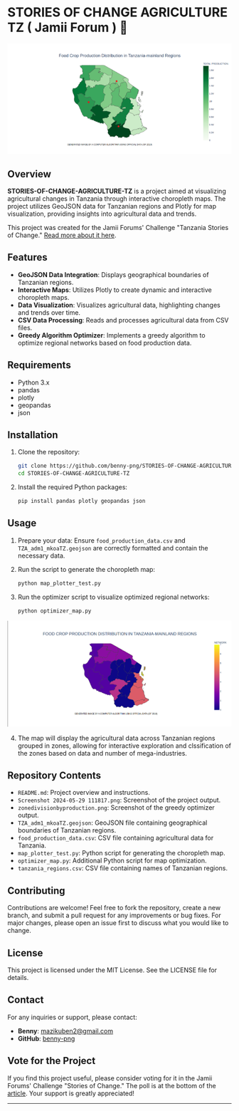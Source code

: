 
# STORIES OF CHANGE AGRICULTURE TZ ( Jamii Forum ) 🚜

![Project Screenshot](https://github.com/benny-png/STORIES-OF-CHANGE-AGRICULTURE-TZ/blob/main/Screenshot%202024-05-29%20111817.png)


## Overview

**STORIES-OF-CHANGE-AGRICULTURE-TZ** is a project aimed at visualizing agricultural changes in Tanzania through interactive choropleth maps. The project utilizes GeoJSON data for Tanzanian regions and Plotly for map visualization, providing insights into agricultural data and trends.

This project was created for the Jamii Forums' Challenge "Tanzania Stories of Change." [Read more about it here](https://www.jamiiforums.com/threads/exponential-development-vision-2035-dira-ya-maendeleo-ya-kasi-2035.2217724/).

## Features

- **GeoJSON Data Integration**: Displays geographical boundaries of Tanzanian regions.
- **Interactive Maps**: Utilizes Plotly to create dynamic and interactive choropleth maps.
- **Data Visualization**: Visualizes agricultural data, highlighting changes and trends over time.
- **CSV Data Processing**: Reads and processes agricultural data from CSV files.
- **Greedy Algorithm Optimizer**: Implements a greedy algorithm to optimize regional networks based on food production data.

## Requirements

- Python 3.x
- pandas
- plotly
- geopandas
- json

## Installation

1. Clone the repository:
    ```bash
    git clone https://github.com/benny-png/STORIES-OF-CHANGE-AGRICULTURE-TZ.git
    cd STORIES-OF-CHANGE-AGRICULTURE-TZ
    ```

2. Install the required Python packages:
    ```bash
    pip install pandas plotly geopandas json
    ```

## Usage

1. Prepare your data: Ensure `food_production_data.csv` and `TZA_adm1_mkoaTZ.geojson` are correctly formatted and contain the necessary data.

2. Run the script to generate the choropleth map:
    ```bash
    python map_plotter_test.py
    ```

3. Run the optimizer script to visualize optimized regional networks:
    ```bash
    python optimizer_map.py
    ```
    
![Greedy Optimizer Screenshot](https://github.com/benny-png/STORIES-OF-CHANGE-AGRICULTURE-TZ/blob/main/zonedivisionbyproduction.png)


4. The map will display the agricultural data across Tanzanian regions grouped in zones, allowing for interactive exploration and clssification of the zones based on data and number of mega-industries.

## Repository Contents

- `README.md`: Project overview and instructions.
- `Screenshot 2024-05-29 111817.png`: Screenshot of the project output.
- `zonedivisionbyproduction.png`: Screenshot of the greedy optimizer output.
- `TZA_adm1_mkoaTZ.geojson`: GeoJSON file containing geographical boundaries of Tanzanian regions.
- `food_production_data.csv`: CSV file containing agricultural data for Tanzania.
- `map_plotter_test.py`: Python script for generating the choropleth map.
- `optimizer_map.py`: Additional Python script for map optimization.
- `tanzania_regions.csv`: CSV file containing names of Tanzanian regions.




## Contributing

Contributions are welcome! Feel free to fork the repository, create a new branch, and submit a pull request for any improvements or bug fixes. For major changes, please open an issue first to discuss what you would like to change.

## License

This project is licensed under the MIT License. See the LICENSE file for details.

## Contact

For any inquiries or support, please contact:
- **Benny**: mazikuben2@gmail.com
- **GitHub**: [benny-png](https://github.com/benny-png)


## Vote for the Project

If you find this project useful, please consider voting for it in the Jamii Forums' Challenge "Stories of Change." The poll is at the bottom of the [article](https://www.jamiiforums.com/threads/exponential-development-vision-2035-dira-ya-maendeleo-ya-kasi-2035.2217724/). Your support is greatly appreciated!

---
